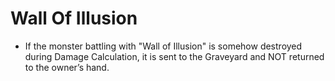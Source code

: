 # Wall Of Illusion

*   If the monster battling with "Wall of Illusion" is somehow destroyed during Damage Calculation, it is sent to the Graveyard and NOT returned to the owner’s hand.
